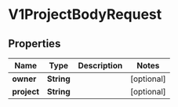 
# V1ProjectBodyRequest

## Properties
Name | Type | Description | Notes
------------ | ------------- | ------------- | -------------
**owner** | **String** |  |  [optional]
**project** | **String** |  |  [optional]



